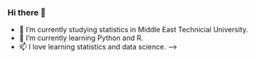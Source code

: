 ### Hi there 👋


- 🔭 I’m currently studying statistics in Middle East Technicial University.
- 🌱 I’m currently learning Python and R.
- 📫 I love learning statistics and data science.
-->
